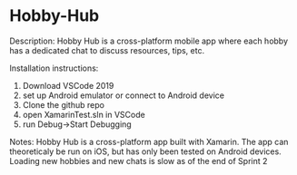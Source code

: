 # Hobby-Hub

Description:
Hobby Hub is a cross-platform mobile app where each hobby has a dedicated chat to discuss resources, tips, etc.

Installation instructions:
1. Download VSCode 2019
2. set up Android emulator or connect to Android device
2. Clone the github repo
3. open XamarinTest.sln in VSCode
4. run Debug->Start Debugging

Notes:
Hobby Hub is a cross-platform app built with Xamarin. The app can theoreticaly be run on iOS, but has only been tested on Android devices.
Loading new hobbies and new chats is slow as of the end of Sprint 2